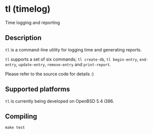 # tl (timelog)

Time logging and reporting

## Description

`tl` is a command-line utility for logging time and generating reports.

`tl` supports a set of six commands; `tl create-db`, `tl begin-entry`,
`end-entry`, `update-entry`, `remove-entry` and `print-report`.

Please refer to the source code for details :)

## Supported platforms

`tl` is currently being developed on OpenBSD 5.4 i386.

## Compiling

```
make test
```
